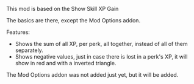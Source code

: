 This mod is based on the Show Skill XP Gain

The basics are there, except the Mod Options addon.

Features:
- Shows the sum of all XP, per perk, all together, instead of all of them separately.
- Shows negative values, just in case there is lost in a perk's XP, it will show in red and with a inverted triangle.

The Mod Options addon was not added just yet, but it will be added.
